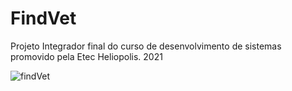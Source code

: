 # FindVet
Projeto Integrador final do curso de desenvolvimento de sistemas promovido pela Etec Heliopolis. 2021


![findVet](https://user-images.githubusercontent.com/50750452/144794837-6744be1b-b5b1-42b9-b95f-3c0cd2cfd6ed.JPG)
